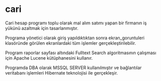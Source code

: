# cari
Cari hesap programı toplu olarak mal alım satımı yapan bir firmanın iş yükünü azaltmak için tasarlanmıştır.

Programa yönetici olarak giriş yapıldıktıktan sonra ekran_goruntuleri klasöründe görülen ekranlardaki tüm işlemler gerçekleştirilebilir.

Program raporlar sayfası altındaki Fulltext Search algoritmasının çalışması için Apache Lucene kütüphanesini kullanır. 

Programda DBA olarak MSSQL SERVER kullanılmıştır ve bağlantılar veritabanı işlemleri Hibernate teknolojisi ile gerçekleşir. 
